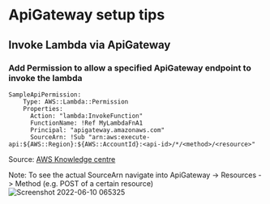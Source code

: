 # ApiGateway setup tips
## Invoke Lambda via ApiGateway
### Add Permission to allow a specified ApiGateway endpoint to invoke the lambda
```
SampleApiPermission:
    Type: AWS::Lambda::Permission
    Properties:
      Action: "lambda:InvokeFunction"
      FunctionName: !Ref MyLambdaFnA1
      Principal: "apigateway.amazonaws.com"
      SourceArn: !Sub "arn:aws:execute-api:${AWS::Region}:${AWS::AccountId}:<api-id>/*/<method>/<resource>"
```
Source: [AWS Knowledge centre](https://aws.amazon.com/premiumsupport/knowledge-center/api-gateway-rest-api-lambda-integrations/)

Note: To see the actual SourceArn navigate into ApiGateway -> Resources -> Method (e.g. POST of a certain resource)
![Screenshot 2022-06-10 065325](https://user-images.githubusercontent.com/30810819/172923498-7e5483a4-20e5-4482-8619-9e6ada7efa5e.png)

